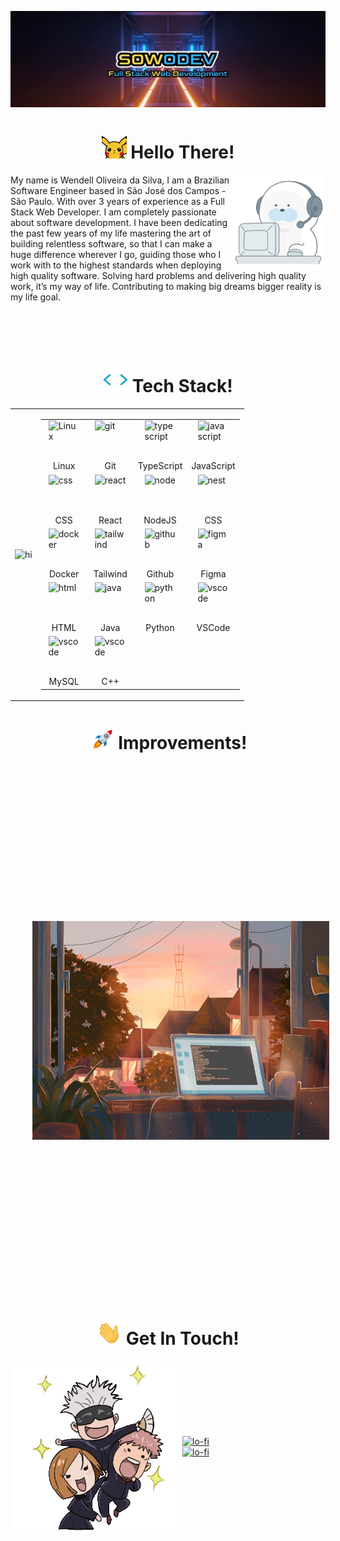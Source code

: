 ![Alt text](imgs/sowodev-logo.webp)

<!-- Hello Section -->
<div align="center">
    <h1><img width="40px" alt="hi" src="./imgs/hello-pica.gif" />&nbsp;Hello There!</h1>
</div>

<img align="right" width="30%" style="width: 30%" alt="hi" src="./imgs/about.gif" />
<p align="left">My name is Wendell Oliveira da Silva, I am a Brazilian Software Engineer based in São José dos Campos - São Paulo. With over 3 years of experience as a Full Stack Web Developer. I am completely passionate about software development.  I have been dedicating the past few years of my life mastering the art of building relentless software, so that I can make a huge difference wherever I go, guiding those who I work with to the highest standards when deploying high quality software. Solving hard problems and delivering high quality work, it’s my way of life. Contributing to making big dreams bigger reality is my life goal.</p>

<br>
<br>
<br>

<!-- TechStack Section -->
<div align="center">
    <h1><img width="40px" alt="hi" src="./imgs/tech-stack.gif" />&nbsp;Tech Stack!</h1>
</div>

<table style="width: 100%; border: none">
   <tr style="border: none">
   <td style="border: none">
   <img width="400px" alt="hi" src="./imgs/octocat-tools.gif" />
   </td>

<td style="border: none">    
   <table>
      <tr>
          <td width="60">
              <div style="display: flex; flex-direction: column; justify-items: center; align-items: center">
                  <img style="padding: 0;" align="left" alt="Linux" width="50" height="50" src="https://cdn.jsdelivr.net/gh/devicons/devicon/icons/linux/linux-original.svg" />
                  <p style="margin-bottom: 0">Linux</p>
              </div>
          </td>
          <td width="60">
              <div style="display: flex; flex-direction: column; justify-items: center; align-items: center">
                  <img style="padding: 0;" align="left" alt="git" width="50" height="50" src="https://cdn.jsdelivr.net/gh/devicons/devicon/icons/git/git-original.svg" />
                  <p style="margin-bottom: 0">Git</p>
              </div>
          </td>
          <td width="60">
              <div style="display: flex; flex-direction: column; justify-items: center; align-items: center">
                  <img style="padding: 0;" align="left" alt="typescript" width="50" height="50" src="https://cdn.jsdelivr.net/gh/devicons/devicon/icons/typescript/typescript-plain.svg" />
                  <p style="margin-bottom: 0">TypeScript</p>
              </div>
          </td>
          <td width="60">
              <div style="display: flex; flex-direction: column; justify-items: center; align-items: center">
                  <img style="padding: 0;" align="left" alt="javascript" width="50" height="50" src="https://cdn.jsdelivr.net/gh/devicons/devicon/icons/javascript/javascript-plain.svg" />
                  <p style="margin-bottom: 0">JavaScript</p>
              </div>
          </td>
      </tr>
      <tr>
          <td width="60">
              <div style="display: flex; flex-direction: column; justify-items: center; align-items: center">
                  <img style="padding: 0;" align="left" alt="css" width="50" height="50" src="https://cdn.jsdelivr.net/gh/devicons/devicon/icons/css3/css3-plain.svg" />
                  <p style="margin-bottom: 0">CSS</p>
              </div>
          </td>
          <td width="60">
              <div style="display: flex; flex-direction: column; justify-items: center; align-items: center">
                  <img style="padding: 0;" align="left" alt="react" width="50" height="50" src="https://cdn.jsdelivr.net/gh/devicons/devicon/icons/react/react-original.svg" />
                  <p style="margin-bottom: 0">React</p>
              </div>
          </td>
          <td width="60">
              <div style="display: flex; flex-direction: column; justify-items: center; align-items: center">
                  <img style="padding: 0;" align="left" alt="node" width="50" height="50" src="https://cdn.jsdelivr.net/gh/devicons/devicon/icons/nodejs/nodejs-original.svg" />
                  <p style="margin-bottom: 0">NodeJS</p>
              </div>
          </td>
          <td width="60">
              <div style="display: flex; flex-direction: column; justify-items: center; align-items: center">
                  <img style="padding: 0;" align="left" alt="nest" width="50" height="50" src="https://cdn.jsdelivr.net/gh/devicons/devicon/icons/nestjs/nestjs-plain.svg" />
                  <p style="margin-bottom: 0">CSS</p>
              </div>
          </td>
      </tr>
      <tr>
          <td width="60">
              <div style="display: flex; flex-direction: column; justify-items: center; align-items: center">
                  <img style="padding: 0;" align="left" alt="docker" width="50" height="50" src="https://cdn.jsdelivr.net/gh/devicons/devicon/icons/docker/docker-plain.svg" />
                  <p style="margin-bottom: 0">Docker</p>
              </div>
          </td>   
          <td width="60">
              <div style="display: flex; flex-direction: column; justify-items: center; align-items: center">
                  <img style="padding: 0;" align="left" alt="tailwind" width="50" height="50" src="https://cdn.jsdelivr.net/gh/devicons/devicon/icons/tailwindcss/tailwindcss-plain.svg" />
                  <p style="margin-bottom: 0">Tailwind</p>
              </div>
          </td>  
          <td width="60">
              <div style="display: flex; flex-direction: column; justify-items: center; align-items: center">
                  <img style="padding: 0;" align="left" alt="github" width="50" height="50" src="https://cdn.jsdelivr.net/gh/devicons/devicon/icons/github/github-original.svg" />
                  <p style="margin-bottom: 0">Github</p>
              </div>
          </td>  
          <td width="60">
              <div style="display: flex; flex-direction: column; justify-items: center; align-items: center">
                  <img style="padding: 0;" align="left" alt="figma" width="50" height="50" src="https://cdn.jsdelivr.net/gh/devicons/devicon/icons/figma/figma-original.svg" />
                  <p style="margin-bottom: 0">Figma</p>
              </div>
          </td>  
      </tr>
      <tr>
          <td width="60">
              <div style="display: flex; flex-direction: column; justify-items: center; align-items: center">
                  <img style="padding: 0;" align="left" alt="html" width="50" height="50" src="https://cdn.jsdelivr.net/gh/devicons/devicon/icons/html5/html5-plain.svg" />
                  <p style="margin-bottom: 0">HTML</p>
              </div>
          </td>
          <td width="60">
              <div style="display: flex; flex-direction: column; justify-items: center; align-items: center">
                  <img style="padding: 0;" align="left" alt="java" width="50" height="50" src="https://cdn.jsdelivr.net/gh/devicons/devicon/icons/java/java-original.svg" />
                  <p style="margin-bottom: 0">Java</p>
              </div>
          </td>
          <td width="60">
              <div style="display: flex; flex-direction: column; justify-items: center; align-items: center">
                  <img style="padding: 0;" align="left" alt="python" width="50" height="50" src="https://cdn.jsdelivr.net/gh/devicons/devicon/icons/python/python-original.svg" />
                  <p style="margin-bottom: 0">Python</p>
              </div>
          </td>
          <td width="60">
              <div style="display: flex; flex-direction: column; justify-items: center; align-items: center">
                  <img style="padding: 0;" align="left" alt="vscode" width="50" height="50" src="https://cdn.jsdelivr.net/gh/devicons/devicon/icons/vscode/vscode-original.svg" />
                  <p style="margin-bottom: 0">VSCode</p>
              </div>
          </td>
      </tr>
      <tr>
          <td width="60">
              <div style="display: flex; flex-direction: column; justify-items: center; align-items: center">
                  <img style="padding: 0;" align="left" alt="vscode" width="50" height="50" src="https://cdn.jsdelivr.net/gh/devicons/devicon/icons/mysql/mysql-original-wordmark.svg" />
                  <p style="margin-bottom: 0">MySQL</p>
              </div>
          </td>
          <td width="60">
              <div style="display: flex; flex-direction: column; justify-items: center; align-items: center">
                  <img style="padding: 0;" align="left" alt="vscode" width="50" height="50" src="https://cdn.jsdelivr.net/gh/devicons/devicon/icons/cplusplus/cplusplus-original.svg" />
                  <p style="margin-bottom: 0">C++</p>
              </div>
          </td>
      </tr>
   </table>
    </td>
   </tr>
</table>

<!-- Improvements Section -->
<div align="center">
    <h1><img width="40px" alt="hi" src="./imgs/rocket.gif" />&nbsp;Improvements!</h1>
</div>

<div style="display: flex; align-items: center;">

<table align="left" style="margin-right:35px">
<tr>
    <td>
        👉 **Next**
    </td>
</tr>

<tr>
    <td>
        👉 NoSQL
    </td>
</tr>

<tr>
    <td>
        👉 GraphQL
    </td>
</tr>

<tr>
   <td>
      👉 Test Driven Development
   </td>
</tr>

<tr>
    <td>
        👉 Clean Architecture
    </td>
</tr>
<tr>
    <td>
        👉 Design Thinking
    </td>
</tr>
<tr>
    <td>
        👉 Cloud Services
    </td>
</tr>
<tr>
    <td>
        👉 React Native 📱
    </td>
</tr>
<tr>
    <td>
        👉 Data Analysis 📈
    </td>
</tr>
<tr>
    <td>
        👉 Rust Programming Language ❤️
    </td>
</tr>
<tr>
    <td>
        👉 A pure functional Programming Language ⚡
    </td>
</tr>
<tr>
    <td>
        👉 Deepen my knowledge in Machine Learning 🦾
    </td>
</tr>
<tr>
    <td>
        👉 Intersection between Machine Learning 🦾, Quantum Computing 🧠 and Cybersecurity ⚔️
    </td>
</tr>
</table>

<img width="475px" height="350px" alt="lo-fi" src="./imgs/learning.gif">

</div>


<!-- GetInTouch Section -->
<div align="center">

<h1><img width="40px" alt="hi" src="./imgs/message.gif" />&nbsp;Get In Touch!</h1>

</div>

<div style="display: flex; align-items: center;">
<img width="275px" alt="lo-fi" src="./imgs/jujutsu-kaisen.gif" />

<div style="display: flex; flex-direction: column; align-items: left;">
<a href="https://www.linkedin.com/in/wendelloliveiradasilva">
    <img alt="lo-fi" src="https://img.shields.io/badge/LinkedIn-0077B5?style=for-the-badge&logo=linkedin&logoColor=white" />
</a>

<a href="mailto:wendelloliveirasud@gmail.com">
    <img alt="lo-fi" src="https://img.shields.io/badge/Gmail-D14836?style=for-the-badge&logo=gmail&logoColor=white" />
</a>
</div>
</div>

<!--
**sowodin/sowodin** is a ✨ _special_ ✨ repository because its `README.md` (this file) appears on your GitHub profile.

Here are some ideas to get you started:

- 🔭 I’m currently working on ...
- 🌱 I’m currently learning ...
- 👯 I’m looking to collaborate on ...
- 🤔 I’m looking for help with ...
- 💬 Ask me about ...
- 📫 How to reach me: ...
- 😄 Pronouns: ...
- ⚡ Fun fact: ...
-->
